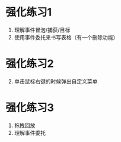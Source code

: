 # 强化练习1

1. 理解事件冒泡/捕获/目标
2. 使用事件委托来书写表格（有一个删除功能）

# 强化练习2

2. 单击鼠标右键的时候弹出自定义菜单

# 强化练习3

1. 拖拽回放
2. 理解事件委托